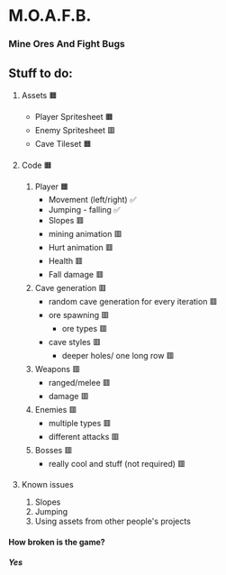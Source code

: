 # M.O.A.F.B.
### Mine Ores And Fight Bugs
## Stuff to do:

1. Assets 🟧
    - Player Spritesheet 🟧
    - Enemy Spritesheet 🟥
    - Cave Tileset 🟧

1. Code 🟧
    1. Player 🟧
        - Movement (left/right) ✅
        - Jumping - falling ✅
        - Slopes 🟥
        - mining animation 🟥
        - Hurt animation 🟥
        - Health 🟥
        - Fall damage 🟥
    1. Cave generation  🟥
        - random cave generation for every iteration 🟥
        - ore spawning 🟥
            - ore types 🟥
        - cave styles 🟥
            - deeper holes/ one long row 🟥
    1. Weapons 🟥
        - ranged/melee 🟥
        - damage 🟥
    1. Enemies 🟥
        - multiple types 🟥
        - different attacks 🟥
    1. Bosses 🟥
        - really cool and stuff (not required) 🟥
1. Known issues
    1. Slopes
    1. Jumping
    1. Using assets from other people's projects

#### How broken is the game?
##### Yes 
